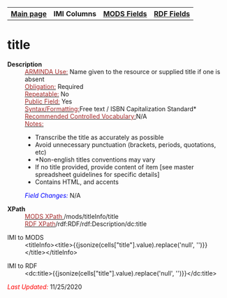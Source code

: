 <html>

<body>
<table style="width:100%">
  <tr>
    <th><a href="index.md">Main page</a></th>
	<th>IMI Columns</th>
    <th><a href="MODS.md">MODS Fields</a></th>
    <th><a href="#">RDF Fields</a></th>
  </tr>
</table>

<h1>title</h1>
<dl>
  <dt><b>Description</b></dt>
  <dd><ins><font color="brown">ARMINDA Use:</font></ins> Name given to the resource or supplied title if one is absent</dd>
  <dd><ins><font color="brown">Obligation:</font></ins> Required
  <dd><ins><font color="brown">Repeatable:</font></ins> No</dd>
  <dd><ins><font color="brown">Public Field:</font></ins> Yes</dd>
  <dd><ins><font color="brown">Syntax/Formatting:</font></ins>Free text / ISBN Capitalization Standard*</dd>
  <dd><ins><font color="brown">Recommended Controlled Vocabulary:</font></ins>N/A</dd>
  <dd><ins><font color="brown">Notes: </font></ins>
	<ul>
		<li>Transcribe the title as accurately as possible</li>
		<li>Avoid unnecessary punctuation (brackets, periods, quotations, etc)</li>
		<li>*Non-english titles conventions may vary</li>
		<li>If no title provided, provide content of item [see master spreadsheet guidelines for specific details]</li>
		<li>Contains HTML, and accents</li>
	</ul>
  </dd>
  <dd><font color="blue"><i>Field Changes: </i></font> N/A </dd>
  </dt>
</dl>
<dl>
    <dt><b>XPath</b></dt>
	  <dd> <ins><font color="brown">MODS XPath </font></ins> /mods/titleInfo/title</dd>
		<dd> <ins><font color="brown">RDF XPath</font></ins>/rdf:RDF/rdf:Description/dc:title</dd>
</dl>
<dl>
	<dt>IMI to MODS</dt>
		<dd>&lt;titleInfo&gt;&lt;title&gt;{{jsonize(cells["title"].value).replace('null', '')}}&lt;/title&gt;&lt;/titleInfo&gt;</dd>
</dl>
<dl>
	<dt>IMI to RDF</dt>
		<dd>&lt;dc:title&gt;{{jsonize(cells["title"].value).replace('null', '')}}&lt;/dc:title&gt;</dd>
</dl>
</dl>
	<p><font color="red"><i>Last Updated: </i></font>11/25/2020</p>
</dl>
</body>
</html>